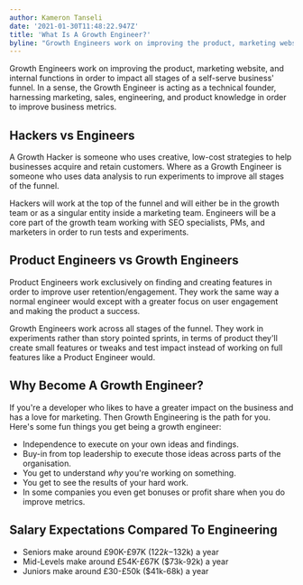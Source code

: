 ```yaml
---
author: Kameron Tanseli
date: '2021-01-30T11:48:22.947Z'
title: 'What Is A Growth Engineer?'
byline: "Growth Engineers work on improving the product, marketing website, and internal functions in order to impact all stages of a self-serve business' funnel."
---
```


Growth Engineers work on improving the product, marketing website, and internal functions in order to impact all stages of a self-serve business' funnel. In a sense, the Growth Engineer is acting as a technical founder, harnessing marketing, sales, engineering, and product knowledge in order to improve business metrics.

## Hackers vs Engineers

A Growth Hacker is someone who uses creative, low-cost strategies to help businesses acquire and retain customers. Where as a Growth Engineer is someone who uses data analysis to run experiments to improve all stages of the funnel.

Hackers will work at the top of the funnel and will either be in the growth team or as a singular entity inside a marketing team. Engineers will be a core part of the growth team working with SEO specialists, PMs, and marketers in order to run tests and experiments.

## Product Engineers vs Growth Engineers

Product Engineers work exclusively on finding and creating features in order to improve user retention/engagement. They work the same way a normal engineer would except with a greater focus on user engagement and making the product a success.

Growth Engineers work across all stages of the funnel. They work in experiments rather than story pointed sprints, in terms of product they'll create small features or tweaks and test impact instead of working on full features like a Product Engineer would.

## Why Become A Growth Engineer?

If you're a developer who likes to have a greater impact on the business and has a love for marketing. Then Growth Engineering is the path for you. Here's some fun things you get being a growth engineer:

* Independence to execute on your own ideas and findings.
* Buy-in from top leadership to execute those ideas across parts of the organisation.
* You get to understand _why_ you're working on something.
* You get to see the results of your hard work.
* In some companies you even get bonuses or profit share when you do improve metrics.

## Salary Expectations Compared To Engineering

* Seniors make around £90K-£97K ($122k-$132k) a year
* Mid-Levels make around £54K-£67K ($73k-92k) a year
* Juniors make around £30-£50k ($41k-68k) a year